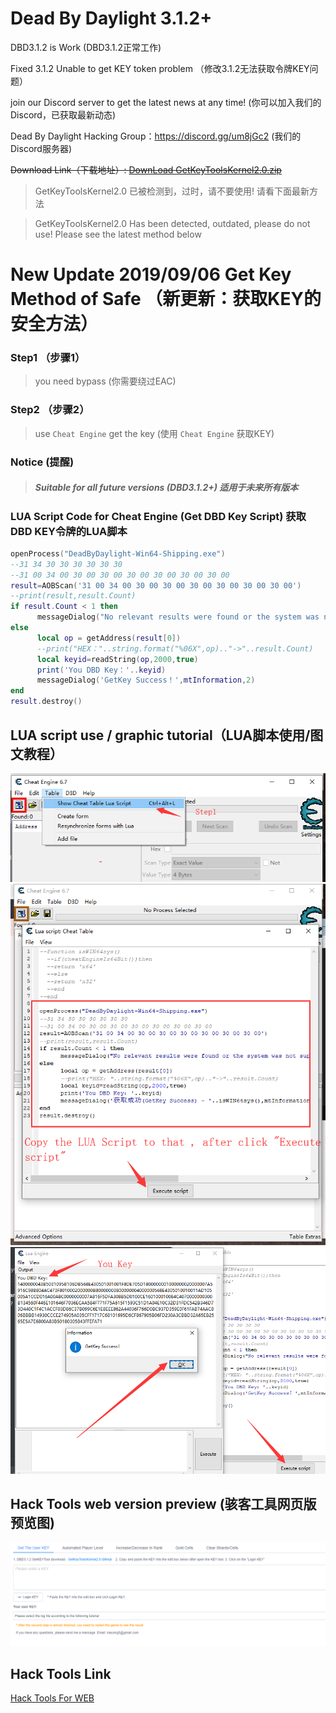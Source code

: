 # Dead By Daylight 3.1.2+

DBD3.1.2 is Work (DBD3.1.2正常工作)

Fixed 3.1.2 Unable to get KEY token problem （修改3.1.2无法获取令牌KEY问题）

join our Discord server to get the latest news at any time! (你可以加入我们的Discord，已获取最新动态)

Dead By Daylight Hacking Group：https://discord.gg/um8jGc2   (我们的Discord服务器)

~~Download Link（下载地址）: <a href="https://github.com/xlsqwg/GetKeyToolsKernel/releases/download/2.0/GetKeyToolsKernel2.0.zip">DownLoad GetKeyToolsKernel2.0.zip</a>~~ 

>GetKeyToolsKernel2.0 已被检测到，过时，请不要使用! 请看下面最新方法

>GetKeyToolsKernel2.0 Has been detected, outdated, please do not use! Please see the latest method below

# New Update 2019/09/06 Get Key Method of Safe （新更新：获取KEY的安全方法）

### Step1 （步骤1）

> you need bypass (你需要绕过EAC)

### Step2 （步骤2）

> use `Cheat Engine` get the key (使用 `Cheat Engine` 获取KEY)

### Notice (提醒)

> ##### Suitable for all future versions (DBD3.1.2+) 适用于未来所有版本

### LUA Script Code for Cheat Engine (Get DBD Key Script) 获取DBD KEY令牌的LUA脚本
```lua
openProcess("DeadByDaylight-Win64-Shipping.exe")
--31 34 30 30 30 30 30 30
--31 00 34 00 30 00 30 00 30 00 30 00 30 00 30 00
result=AOBScan('31 00 34 00 30 00 30 00 30 00 30 00 30 00 30 00')
--print(result,result.Count)
if result.Count < 1 then
      messageDialog("No relevant results were found or the system was not supported. It is recommended to restart the system.", mtError, mbOK)
else
      local op = getAddress(result[0])
      --print("HEX："..string.format("%06X",op).."->"..result.Count)
      local keyid=readString(op,2000,true)
      print('You DBD Key：'..keyid)
      messageDialog('GetKey Success！',mtInformation,2)
end
result.destroy()
```
## LUA script use / graphic tutorial（LUA脚本使用/图文教程）

<img src="s1.png">
<img src="s2.png">
<img src="s3.png">

## Hack Tools web version preview (骇客工具网页版预览图)
<img src="s4.png">

## Hack Tools Link
[Hack Tools For WEB](https://www.huayoubox.com/dbden/)

